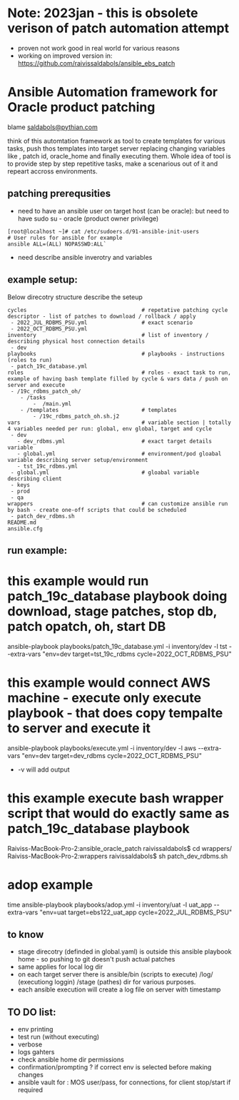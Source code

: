 # Note: 2023jan - this is obsolete verison of patch automation attempt
 - proven not work good in real world for various reasons
 - working on improved version in: https://github.com/raivissaldabols/ansible_ebs_patch

# Ansible Automation framework for Oracle product patching
blame saldabols@pythian.com

think of this automtation framework as tool to create templates for various tasks, push thos templates into target server replacing changing variables like , patch id, oracle_home and finally executing them. Whole idea of tool is to provide step by step repetitive tasks, make a scenarious out of it
and repeart accross environments.

## patching prerequsities
 
  - need to have an ansible user on target host (can be oracle): but need to have sudo su - oracle (product owner privilege)
  ```
  [root@localhost ~]# cat /etc/sudoers.d/91-ansible-init-users
# User rules for ansible for example
ansible ALL=(ALL) NOPASSWD:ALL`
```
  - need describe ansible inverotry and variables

## example setup:

Below direcotry structure describe the seteup

```
cycles                                    # repetative patching cycle descriptor - list of patches to download / rollback / apply 
 - 2022_JUL_RDBMS_PSU.yml                 # exact scenario
 - 2022_OCT_RDBMS_PSU.yml
inventory                                 # list of inventory / describing physical host connection details
 - dev
playbooks                                 # playbooks - instructions (roles to run)
 - patch_19c_database.yml                 
roles                                     # roles - exact task to run, example of having bash template filled by cycle & vars data / push on server and execute
 - /19c_rdbms_patch_oh/
    - /tasks              
        -  /main.yml
    - /templates                          # templates
        - /19c_rdbms_patch_oh.sh.j2
vars                                      # variable section | totally 4 variables needed per run: global, env global, target and cycle
 - dev
   - dev_rdbms.yml                        # exact target details variable
   - global.yml                           # environment/pod gloabal variable describing server setup/environment
   - tst_19c_rdbms.yml
 - global.yml                             # gloabal variable describing client
 - keys
 - prod
 - qa
wrappers                                  # can customize ansible run by bash - create one-off scripts that could be scheduled
 - patch_dev_rdbms.sh
README.md
ansible.cfg
```

## run example:

# this example would run patch_19c_database playbook doing download, stage patches, stop db, patch opatch, oh, start DB
ansible-playbook playbooks/patch_19c_database.yml -i inventory/dev -l tst --extra-vars "env=dev target=tst_19c_rdbms cycle=2022_OCT_RDBMS_PSU"

# this example would connect AWS machine - execute only execute playbook - that does copy tempalte to server and execute it
ansible-playbook playbooks/execute.yml -i inventory/dev -l aws --extra-vars "env=dev target=dev_rdbms cycle=2022_OCT_RDBMS_PSU"

 - -v will add output 

# this example execute bash wrapper script that would do exactly same as patch_19c_database playbook
Raiviss-MacBook-Pro-2:ansible_oracle_patch raivissaldabols$ cd wrappers/
Raiviss-MacBook-Pro-2:wrappers raivissaldabols$ sh patch_dev_rdbms.sh


# adop example
time ansible-playbook playbooks/adop.yml -i inventory/uat -l uat_app --extra-vars "env=uat target=ebs122_uat_app cycle=2022_JUL_RDBMS_PSU"

## to know

 - stage direcotry (definded in global.yaml) is outside this ansible playbook home - so pushing to git doesn't push actual patches
 - same applies for local log dir
 - on each target server there is ansible/bin (scripts to execute) /log/ (executiong loggin) /stage (pathes) dir for various purposes.
 - each ansible execution will create a log file on server with timestamp

## TO DO list:
 - env printing
 - test run (without executing)
 - verbose
 - logs gahters
 - check ansible home dir permissions
 - confirmation/prompting ? if correct env is selected before making changes
 - ansible vault for : MOS user/pass, for connections, for client stop/start if required
